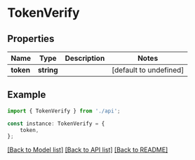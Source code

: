 # TokenVerify


## Properties

Name | Type | Description | Notes
------------ | ------------- | ------------- | -------------
**token** | **string** |  | [default to undefined]

## Example

```typescript
import { TokenVerify } from './api';

const instance: TokenVerify = {
    token,
};
```

[[Back to Model list]](../README.md#documentation-for-models) [[Back to API list]](../README.md#documentation-for-api-endpoints) [[Back to README]](../README.md)
